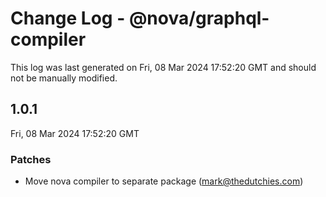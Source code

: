 # Change Log - @nova/graphql-compiler

This log was last generated on Fri, 08 Mar 2024 17:52:20 GMT and should not be manually modified.

<!-- Start content -->

## 1.0.1

Fri, 08 Mar 2024 17:52:20 GMT

### Patches

- Move nova compiler to separate package (mark@thedutchies.com)
